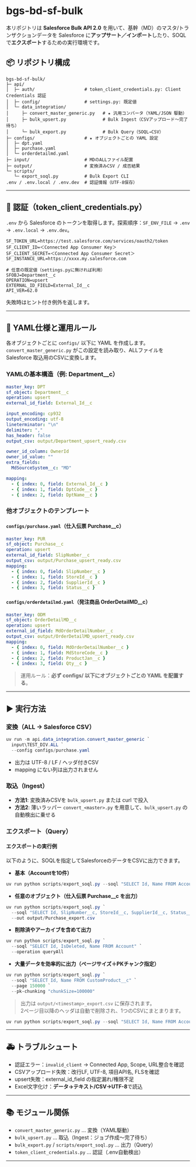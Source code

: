 # bgs-bd-sf-bulk

本リポジトリは **Salesforce Bulk API 2.0** を用いて、基幹（MD）のマスタ/トランザクションデータを Salesforce に**アップサート／インポート**したり、SOQLで**エクスポート**するための実行環境です。

## 📦 リポジトリ構成

```
bgs-bd-sf-bulk/
├─ api/
│  ├─ auth/                   # token_client_credentials.py: Client Credentials 認証
│  ├─ config/                 # settings.py: 既定値
│  └─ data_integration/
│     ├─ convert_master_generic.py   # ★ 汎用コンバータ（YAML/JSON 駆動）
│     ├─ bulk_upsert.py              # Bulk Ingest（CSVアップロード〜完了待ち）
│     └─ bulk_export.py              # Bulk Query（SOQL→CSV）
├─ configs/                   # ★ オブジェクトごとの YAML 設定
│  ├─ dpt.yaml
│  ├─ purchase.yaml
│  └─ orderdetailmd.yaml
├─ input/                     # MDのALLファイル配置
├─ output/                    # 変換済みCSV / 成否結果
└─ scripts/
   └─ export_soql.py          # Bulk Export CLI
.env / .env.local / .env.dev  # 認証情報（UTF-8保存）
```

---

## 🔐 認証（token_client_credentials.py）

`.env` から Salesforce のトークンを取得します。探索順序：`SF_ENV_FILE` → `.env` → `.env.local` → `.env.dev`。

```dotenv
SF_TOKEN_URL=https://test.salesforce.com/services/oauth2/token
SF_CLIENT_ID=＜Connected App Consumer Key＞
SF_CLIENT_SECRET=＜Connected App Consumer Secret＞
SF_INSTANCE_URL=https://xxxx.my.salesforce.com

# 任意の既定値（settings.pyに無ければ利用）
SFOBJ=Department__c
OPERATION=upsert
EXTERNAL_ID_FIELD=External_Id__c
API_VER=62.0
```

失敗時はヒント付き例外を返します。

---

## 🧩 YAML仕様と運用ルール

各オブジェクトごとに `configs/` 以下に YAML を作成します。`convert_master_generic.py` がこの設定を読み取り、ALLファイルを Salesforce 取込用のCSVに変換します。

### YAMLの基本構造（例: Department__c）

```yaml
master_key: DPT
sf_object: Department__c
operation: upsert
external_id_field: External_Id__c

input_encoding: cp932
output_encoding: utf-8
lineterminator: "\n"
delimiter: ","
has_header: false
output_csv: output/Department_upsert_ready.csv

owner_id_column: OwnerId
owner_id_value: ""
extra_fields:
  MdSourceSystem__c: "MD"

mapping:
  - { index: 0, field: External_Id__c }
  - { index: 1, field: DptCode__c }
  - { index: 2, field: DptName__c }
```

### 他オブジェクトのテンプレート

#### `configs/purchase.yaml`（仕入伝票 Purchase__c）

```yaml
master_key: PUR
sf_object: Purchase__c
operation: upsert
external_id_field: SlipNumber__c
output_csv: output/Purchase_upsert_ready.csv
mapping:
  - { index: 0, field: SlipNumber__c }
  - { index: 1, field: StoreId__c }
  - { index: 2, field: SupplierId__c }
  - { index: 3, field: Status__c }
```

#### `configs/orderdetailmd.yaml`（発注商品 OrderDetailMD__c）

```yaml
master_key: ODM
sf_object: OrderDetailMD__c
operation: upsert
external_id_field: MdOrderDetailNumber__c
output_csv: output/OrderDetailMD_upsert_ready.csv
mapping:
  - { index: 0, field: MdOrderDetailNumber__c }
  - { index: 1, field: MdStoreCode__c }
  - { index: 2, field: ProductJan__c }
  - { index: 3, field: Qty__c }
```

> 運用ルール：**必ず configs/ 以下にオブジェクトごとの YAML を配置する**。

---

## ▶️ 実行方法

### 変換（ALL → Salesforce CSV）

```powershell
uv run -m api.data_integration.convert_master_generic `
  input\TEST_DIV.ALL `
  --config configs/purchase.yaml
```

- 出力は UTF-8 / LF / ヘッダ付きCSV
- mapping にない列は出力されません

### 取込（Ingest）

- **方法1**: 変換済みCSVを `bulk_upsert.py` または curl で投入
- **方法2**: 薄いラッパー `convert_<master>.py` を用意して、`bulk_upsert.py` の自動検出に乗せる

### エクスポート（Query）
#### エクスポートの実行例

以下のように、SOQLを指定してSalesforceのデータをCSVに出力できます。

- **基本（Accountを10件）**
```powershell
uv run python scripts/export_soql.py --soql "SELECT Id, Name FROM Account LIMIT 10"
```

- **任意のオブジェクト（仕入伝票 Purchase__c を出力）**
```powershell
uv run python scripts/export_soql.py `
  --soql "SELECT Id, SlipNumber__c, StoreId__c, SupplierId__c, Status__c FROM Purchase__c" `
  --out output/Purchase_export.csv
```

- **削除済やアーカイブを含めて出力**
```powershell
uv run python scripts/export_soql.py `
  --soql "SELECT Id, IsDeleted, Name FROM Account" `
  --operation queryAll
```

- **大量データを効率的に出力（ページサイズ＋PKチャンク指定）**
```powershell
uv run python scripts/export_soql.py `
  --soql "SELECT Id, Name FROM CustomProduct__c" `
  --page 150000 `
  --pk-chunking "chunkSize=100000"
```

> 出力は `output/<timestamp>_export.csv` に保存されます。  
> 2ページ目以降のヘッダは自動で削除され、1つのCSVにまとまります。


```powershell
uv run python scripts/export_soql.py --soql "SELECT Id, Name FROM Account LIMIT 10"
```

---

## 🚑 トラブルシュート

- 認証エラー：`invalid_client` → Connected App, Scope, URL整合を確認
- CSVアップロード失敗：改行LF, UTF-8, 項目API名, FLSを確認
- upsert失敗：external_id_field の指定漏れ/権限不足
- Excel文字化け：**データ→テキスト/CSV→UTF-8**で読込

---

## 📚 モジュール関係

- `convert_master_generic.py` … 変換（YAML駆動）
- `bulk_upsert.py` … 取込（Ingest：ジョブ作成〜完了待ち）
- `bulk_export.py` / `scripts/export_soql.py` … 出力（Query）
- `token_client_credentials.py` … 認証（.env自動検出）

---

